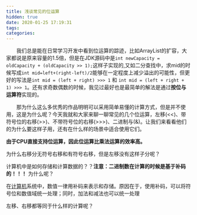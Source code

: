 ```yaml
---
title: 浅谈常见的位运算
hidden: true
date: 2020-01-25 17:19:31
tags:
categories:
---
```


&emsp;&emsp;我们总是能在日常学习开发中看到位运算的踪迹，比如ArrayList的扩容，大家都说是原来容量的1.5倍，但是在JDK源码中是`int newCapacity = oldCapacity + (oldCapacity >> 1);`这样子实现的,又如二分查找中，求mid的时候写成`int mid=left+(right-left)/2`能够在一定程度上减少溢出的可能性，但更好的写法是`int mid = (left + right) >>> 1` 和 `int mid = (left + right + 1) >>> 1`。还有求奇数偶数的时候，我见过最好也是最简单的解法是通过**按位与运算符**实现的。

&emsp;&emsp;那为什么这么多优秀的作品明明可以采用简单易懂的计算方式，但是并不使用，这是为什么呢？今天我就和大家来聊一聊常见的几个位运算，左移(<<)、带符号位的右移(>>)、不带符号位的右移(>>>)、二进制与(&)。让我们来看看他们的为什么要这样子用，还有在什么样的场景中适合使用它们。

**由于CPU直接支持位运算，因此位运算比乘法运算的效率高。**



为什么右移分无符号右移和有符号右移，但是左移没有这样子分呢？

计算机中是如何存储和计算数据的？？**注意：二进制数在计算的时候是基于补码的！！！**  为什么呢？

在[计算机](https://baike.baidu.com/item/计算机/140338)系统中，数值一律用补码来表示和存储。原因在于，使用补码，可以将符号位和数值域统一处理；同时，加法和减法也可以统一处理

左移、右移都等同于什么样的计算呢？